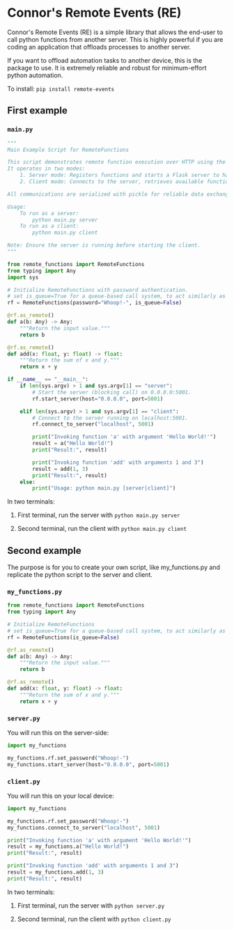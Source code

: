 # Connor's Remote Events (RE)

Connor's Remote Events (RE) is a simple library that allows the end-user to call python functions from another server. This is highly powerful if you are coding an application that offloads processes to another server.

If you want to offload automation tasks to another device, this is the package to use. It is extremely reliable and robust for minimum-effort python automation.

To install: `pip install remote-events`

## First example

### `main.py`

```py
"""
Main Example Script for RemoteFunctions

This script demonstrates remote function execution over HTTP using the RemoteFunctions class.
It operates in two modes:
    1. Server mode: Registers functions and starts a Flask server to handle remote calls.
    2. Client mode: Connects to the server, retrieves available functions, and invokes them remotely.

All communications are serialized with pickle for reliable data exchange.

Usage:
    To run as a server:
        python main.py server
    To run as a client:
        python main.py client

Note: Ensure the server is running before starting the client.
"""

from remote_functions import RemoteFunctions
from typing import Any
import sys

# Initialize RemoteFunctions with password authentication.
# set is_queue=True for a queue-based call system, to act similarly as a mutex
rf = RemoteFunctions(password="Whoop!-", is_queue=False) 

@rf.as_remote()
def a(b: Any) -> Any:
    """Return the input value."""
    return b

@rf.as_remote()
def add(x: float, y: float) -> float:
    """Return the sum of x and y."""
    return x + y

if __name__ == "__main__":
    if len(sys.argv) > 1 and sys.argv[1] == "server":
        # Start the server (blocking call) on 0.0.0.0:5001.
        rf.start_server(host="0.0.0.0", port=5001)

    elif len(sys.argv) > 1 and sys.argv[1] == "client":
        # Connect to the server running on localhost:5001.
        rf.connect_to_server("localhost", 5001)

        print("Invoking function 'a' with argument 'Hello World!'")
        result = a("Hello World!")
        print("Result:", result)

        print("Invoking function 'add' with arguments 1 and 3")
        result = add(1, 3)
        print("Result:", result)
    else:
        print("Usage: python main.py [server|client]")


```

In two terminals:
1. First terminal, run the server with `python main.py server`

2. Second terminal, run the client with `python main.py client`


## Second example

The purpose is for you to create your own script, like my_functions.py
and replicate the python script to the server and client. 

### `my_functions.py`

```py
from remote_functions import RemoteFunctions
from typing import Any

# Initialize RemoteFunctions
# set is_queue=True for a queue-based call system, to act similarly as a mutex
rf = RemoteFunctions(is_queue=False) 

@rf.as_remote()
def a(b: Any) -> Any:
    """Return the input value."""
    return b

@rf.as_remote()
def add(x: float, y: float) -> float:
    """Return the sum of x and y."""
    return x + y

```

### `server.py`

You will run this on the server-side:
```py
import my_functions

my_functions.rf.set_password("Whoop!-")
my_functions.start_server(host="0.0.0.0", port=5001)
```

### `client.py`

You will run this on your local device:
```py
import my_functions

my_functions.rf.set_password("Whoop!-")
my_functions.connect_to_server("localhost", 5001)

print("Invoking function 'a' with argument 'Hello World!'")
result = my_functions.a("Hello World!")
print("Result:", result)

print("Invoking function 'add' with arguments 1 and 3")
result = my_functions.add(1, 3)
print("Result:", result)

```

In two terminals:
1. First terminal, run the server with `python server.py`

2. Second terminal, run the client with `python client.py`